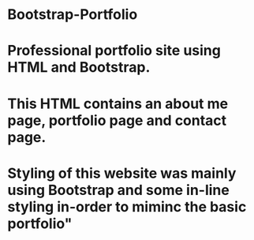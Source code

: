 # Bootstrap-Portfolio
# Professional portfolio site using HTML and Bootstrap.
# This HTML contains an about me page, portfolio page and contact page.
# Styling of this website was mainly using Bootstrap and some in-line styling in-order to miminc the basic portfolio"